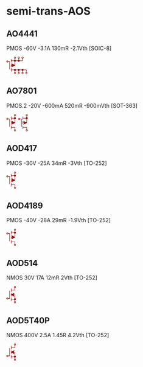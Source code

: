 # semi-trans-AOS

## AO4441
PMOS -60V -3.1A 130mR -2.1Vth [SOIC-8]

![AO4441__1__1](/images/_semi__PMOS-4D-3S__1__1.png?raw=true) 

## AO7801
PMOS.2 -20V -600mA 520mR -900mVth [SOT-363]

![AO7801__1__1](/images/semi-trans-BC__BSS84__1__1.png?raw=true) 
![AO7801__2__1](/images/semi-trans-BC__BSS84__1__1.png?raw=true) 

## AOD417
PMOS -30V -25A 34mR -3Vth [TO-252]

![AOD417__1__1](/images/semi-trans-BC__BSS84__1__1.png?raw=true) 

## AOD4189
PMOS -40V -28A 29mR -1.9Vth [TO-252]

![AOD4189__1__1](/images/semi-trans-BC__BSS84__1__1.png?raw=true) 

## AOD514
NMOS 30V 17A 12mR 2Vth [TO-252]

![AOD514__1__1](/images/semi-trans-BC__BSS138__1__1.png?raw=true) 

## AOD5T40P
NMOS 400V 2.5A 1.45R 4.2Vth [TO-252]

![AOD5T40P__1__1](/images/semi-trans-BC__BSS138__1__1.png?raw=true) 

